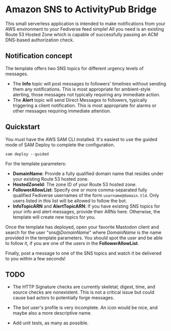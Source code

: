 # Amazon SNS to ActivityPub Bridge

This small serverless application is intended to make notifications
from your AWS environment to your Fediverse feed simple! All you need
is an existing Route 53 Hosted Zone which is capable of successfully
passing an ACM DNS-based authorization check.

## Notification concept

The template offers two SNS topics for different urgency levels of
messages.

* The **Info** topic will post messages to followers' timelines
  without sending them any notifications. This is most appropriate for
  ambient-style alerting, those messages not typically requiring any
  immediate action.
* The **Alert** topic will send Direct Messages to followers,
  typically triggering a client notification. This is most appropriate
  for alarms or other messages requiring immediate attention.

## Quickstart

You must have the AWS SAM CLI installed. It's easiest to use the
guided mode of SAM Deploy to complete the configuration.

```
sam deploy --guided
```

For the template parameters:

* **DomainName**: Provide a fully qualified domain name that resides
  under your existing Route 53 hosted zone.
* **HostedZoneId**: The zone ID of your Route 53 hosted zone.
* **FollowerAllowList**: Specify one or more comma-separated fully
  qualified Fediverse usernames of the form `username@domain.tld`.
  Only users listed in this list will be allowed to follow the bot.
* **InfoTopicARN** and **AlertTopicARN**: If you have existing SNS
  topics for your info and alert messages, provide their ARNs here.
  Otherwise, the template will create new topics for you.
  
Once the template has deployed, open your favorite Mastodon client and
search for the user "sns@_DomainName_" where _DomainName_ is the name
provided in the template parameters. You should spot the user and be
able to follow it, if you are one of the users in the
**FollowerAllowList**.

Finally, post a message to one of the SNS topics and watch it be
delivered to you within a few seconds!

## TODO

* The HTTP Signature checks are currently skeletal; digest, time, and
  source checks are nonexistent. This is not a critical issue but
  could cause bad actors to potentially forge messages.
  
* The bot user's profile is very incomplete. An icon would be nice,
  and maybe also a more descriptive name.
  
* Add unit tests, as many as possible.

